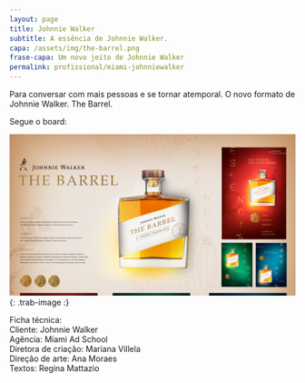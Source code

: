 ```yaml
---
layout: page
title: Johnnie Walker
subtitle: A essência de Johnnie Walker.
capa: /assets/img/the-barrel.png
frase-capa: Um novo jeito de Johnnie Walker
permalink: profissional/miami-johnniewalker
---
```


Para conversar com mais pessoas e se tornar atemporal. O novo formato de Johnnie Walker. The Barrel.  

Segue o board:  

![imagem com fundo bege. Com o título Johnnie Walker The Barrel.'](/assets/img/JohnnieWalker_Perfumes_Board_v3.png){: .trab-image :}  


Ficha técnica:  
Cliente: Johnnie Walker  
Agência: Miami Ad School   
Diretora de criação: Mariana Villela  
Direção de arte: Ana Moraes  
Textos: Regina Mattazio
